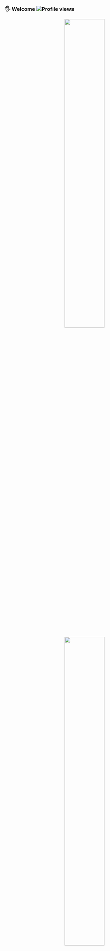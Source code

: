 ### 🖐 Welcome ![Profile views](https://komarev.com/ghpvc/?username=neivanh&color=blue)

<p align="center">
  <img height="50%" width="auto" src ="https://github-readme-stats.vercel.app/api?username=neivanh&show_icons=true&count_private=true&theme=algolia&hide_border=true&hide=issues,contribs&bg_color=00000000">
  <img height="50%" width="auto" src ="https://github-readme-stats.vercel.app/api/top-langs/?username=neivanh&layout=compact&hide_border=true&theme=algolia&bg_color=00000000&langs_count=6&hide=jupyter%20notebook,tex,css,php">
  <br>
  <br>
  <img src ="https://github-readme-streak-stats.herokuapp.com?user=neivanh&theme=algolia&hide_border=true&background=FFFFFF00">
  <br>
</p>

